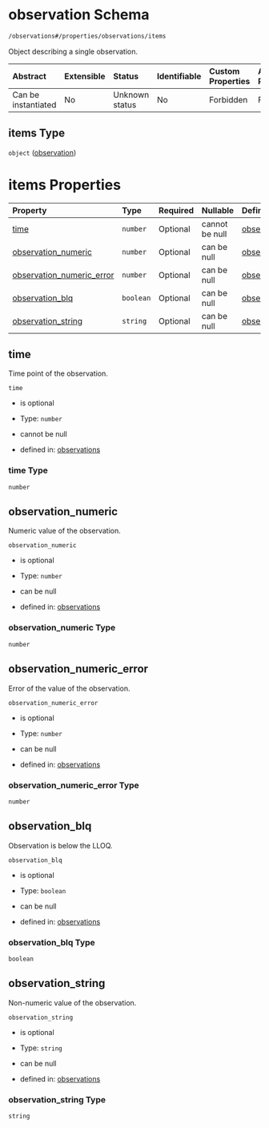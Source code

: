 # observation Schema

```txt
/observations#/properties/observations/items
```

Object describing a single observation.

| Abstract            | Extensible | Status         | Identifiable | Custom Properties | Additional Properties | Access Restrictions | Defined In                                                                              |
| :------------------ | :--------- | :------------- | :----------- | :---------------- | :-------------------- | :------------------ | :-------------------------------------------------------------------------------------- |
| Can be instantiated | No         | Unknown status | No           | Forbidden         | Forbidden             | none                | [observations.schema.json\*](../../out/observations.schema.json "open original schema") |

## items Type

`object` ([observation](observations-properties-observations-observation.md))

# items Properties

| Property                                                  | Type      | Required | Nullable       | Defined by                                                                                                                                                                                   |
| :-------------------------------------------------------- | :-------- | :------- | :------------- | :------------------------------------------------------------------------------------------------------------------------------------------------------------------------------------------- |
| [time](#time)                                             | `number`  | Optional | cannot be null | [observations](observations-properties-observations-observation-properties-time.md "/observations#/properties/observations/items/properties/time")                                           |
| [observation\_numeric](#observation_numeric)              | `number`  | Optional | can be null    | [observations](observations-properties-observations-observation-properties-observation_numeric.md "/observations#/properties/observations/items/properties/observation_numeric")             |
| [observation\_numeric\_error](#observation_numeric_error) | `number`  | Optional | can be null    | [observations](observations-properties-observations-observation-properties-observation_numeric_error.md "/observations#/properties/observations/items/properties/observation_numeric_error") |
| [observation\_blq](#observation_blq)                      | `boolean` | Optional | can be null    | [observations](observations-properties-observations-observation-properties-observation_blq.md "/observations#/properties/observations/items/properties/observation_blq")                     |
| [observation\_string](#observation_string)                | `string`  | Optional | can be null    | [observations](observations-properties-observations-observation-properties-observation_string.md "/observations#/properties/observations/items/properties/observation_string")               |

## time

Time point of the observation.

`time`

*   is optional

*   Type: `number`

*   cannot be null

*   defined in: [observations](observations-properties-observations-observation-properties-time.md "/observations#/properties/observations/items/properties/time")

### time Type

`number`

## observation\_numeric

Numeric value of the observation.

`observation_numeric`

*   is optional

*   Type: `number`

*   can be null

*   defined in: [observations](observations-properties-observations-observation-properties-observation_numeric.md "/observations#/properties/observations/items/properties/observation_numeric")

### observation\_numeric Type

`number`

## observation\_numeric\_error

Error of the value of the observation.

`observation_numeric_error`

*   is optional

*   Type: `number`

*   can be null

*   defined in: [observations](observations-properties-observations-observation-properties-observation_numeric_error.md "/observations#/properties/observations/items/properties/observation_numeric_error")

### observation\_numeric\_error Type

`number`

## observation\_blq

Observation is below the LLOQ.

`observation_blq`

*   is optional

*   Type: `boolean`

*   can be null

*   defined in: [observations](observations-properties-observations-observation-properties-observation_blq.md "/observations#/properties/observations/items/properties/observation_blq")

### observation\_blq Type

`boolean`

## observation\_string

Non-numeric value of the observation.

`observation_string`

*   is optional

*   Type: `string`

*   can be null

*   defined in: [observations](observations-properties-observations-observation-properties-observation_string.md "/observations#/properties/observations/items/properties/observation_string")

### observation\_string Type

`string`
